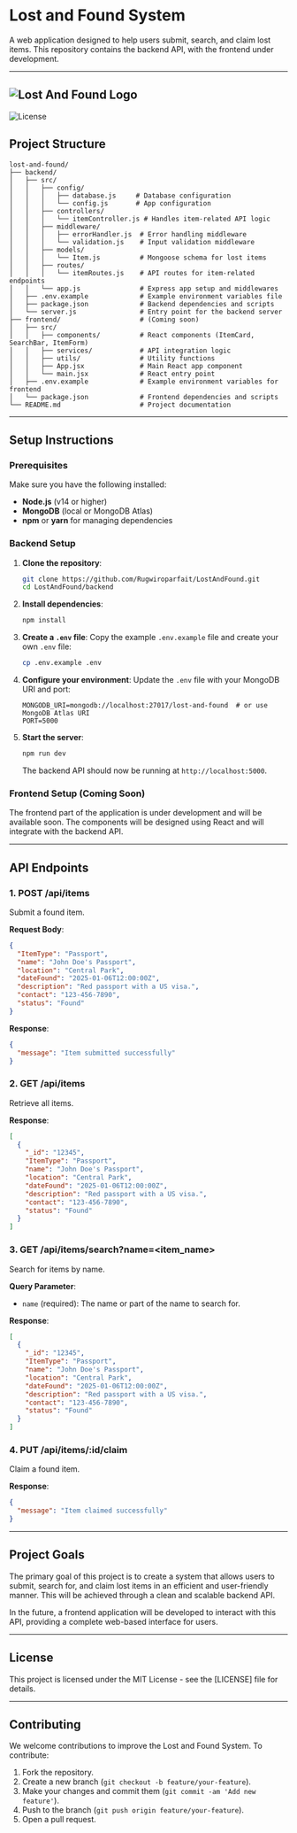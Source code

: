 
# Lost and Found System

A web application designed to help users submit, search, and claim lost items. This repository contains the backend API, with the frontend under development.

----------
![Lost And Found Logo](Lost_and_found.webp "Lost_And_Found")
----------
![License](https://img.shields.io/badge/license-MIT-green.svg)
## Project Structure

```
lost-and-found/
├── backend/
│   ├── src/
│   │   ├── config/
│   │   │   ├── database.js     # Database configuration
│   │   │   └── config.js       # App configuration
│   │   ├── controllers/
│   │   │   └── itemController.js # Handles item-related API logic
│   │   ├── middleware/
│   │   │   ├── errorHandler.js  # Error handling middleware
│   │   │   └── validation.js    # Input validation middleware
│   │   ├── models/
│   │   │   └── Item.js          # Mongoose schema for lost items
│   │   ├── routes/
│   │   │   └── itemRoutes.js    # API routes for item-related endpoints
│   │   └── app.js               # Express app setup and middlewares
│   ├── .env.example             # Example environment variables file
│   ├── package.json             # Backend dependencies and scripts
│   └── server.js                # Entry point for the backend server
├── frontend/                    # (Coming soon)
│   ├── src/
│   │   ├── components/          # React components (ItemCard, SearchBar, ItemForm)
│   │   ├── services/            # API integration logic
│   │   ├── utils/               # Utility functions
│   │   ├── App.jsx              # Main React app component
│   │   └── main.jsx             # React entry point
│   ├── .env.example             # Example environment variables for frontend
│   └── package.json             # Frontend dependencies and scripts
└── README.md                    # Project documentation

```

----------

## Setup Instructions

### Prerequisites

Make sure you have the following installed:

-   **Node.js** (v14 or higher)
-   **MongoDB** (local or MongoDB Atlas)
-   **npm** or **yarn** for managing dependencies

### Backend Setup

1.  **Clone the repository**:
    
    ```bash
    git clone https://github.com/Rugwiroparfait/LostAndFound.git
    cd LostAndFound/backend
    
    ```
    
2.  **Install dependencies**:
    
    ```bash
    npm install
    
    ```
    
3.  **Create a `.env` file**: Copy the example `.env.example` file and create your own `.env` file:
    
    ```bash
    cp .env.example .env
    
    ```
    
4.  **Configure your environment**: Update the `.env` file with your MongoDB URI and port:
    
    ```env
    MONGODB_URI=mongodb://localhost:27017/lost-and-found  # or use MongoDB Atlas URI
    PORT=5000
    
    ```
    
5.  **Start the server**:
    
    ```bash
    npm run dev
    
    ```
    
    The backend API should now be running at `http://localhost:5000`.
    

### Frontend Setup (Coming Soon)

The frontend part of the application is under development and will be available soon. The components will be designed using React and will integrate with the backend API.

----------

## API Endpoints

### 1. **POST /api/items**

Submit a found item.

**Request Body**:

```json
{
  "ItemType": "Passport",
  "name": "John Doe's Passport",
  "location": "Central Park",
  "dateFound": "2025-01-06T12:00:00Z",
  "description": "Red passport with a US visa.",
  "contact": "123-456-7890",
  "status": "Found"
}

```

**Response**:

```json
{
  "message": "Item submitted successfully"
}

```

### 2. **GET /api/items**

Retrieve all items.

**Response**:

```json
[
  {
    "_id": "12345",
    "ItemType": "Passport",
    "name": "John Doe's Passport",
    "location": "Central Park",
    "dateFound": "2025-01-06T12:00:00Z",
    "description": "Red passport with a US visa.",
    "contact": "123-456-7890",
    "status": "Found"
  }
]

```

### 3. **GET /api/items/search?name=<item_name>**

Search for items by name.

**Query Parameter**:

-   `name` (required): The name or part of the name to search for.

**Response**:

```json
[
  {
    "_id": "12345",
    "ItemType": "Passport",
    "name": "John Doe's Passport",
    "location": "Central Park",
    "dateFound": "2025-01-06T12:00:00Z",
    "description": "Red passport with a US visa.",
    "contact": "123-456-7890",
    "status": "Found"
  }
]

```

### 4. **PUT /api/items/:id/claim**

Claim a found item.

**Response**:

```json
{
  "message": "Item claimed successfully"
}

```

----------

## Project Goals

The primary goal of this project is to create a system that allows users to submit, search for, and claim lost items in an efficient and user-friendly manner. This will be achieved through a clean and scalable backend API.

In the future, a frontend application will be developed to interact with this API, providing a complete web-based interface for users.

----------

## License

This project is licensed under the MIT License - see the [LICENSE] file for details.

----------

## Contributing

We welcome contributions to improve the Lost and Found System. To contribute:

1.  Fork the repository.
2.  Create a new branch (`git checkout -b feature/your-feature`).
3.  Make your changes and commit them (`git commit -am 'Add new feature'`).
4.  Push to the branch (`git push origin feature/your-feature`).
5.  Open a pull request.
